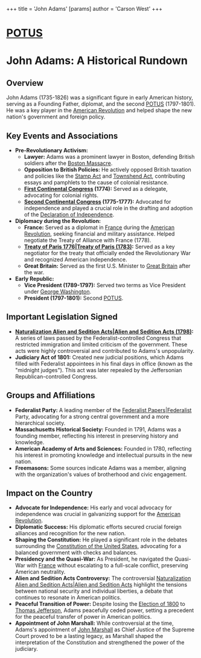 +++
 title = 'John Adams'
[params]
	author = 'Carson West'
+++
# [POTUS](./../potus/)
# John Adams: A Historical Rundown

## Overview

John Adams (1735-1826) was a significant figure in early American history, serving as a Founding Father, diplomat, and the second [POTUS](./../potus/) (1797-1801).  He was a key player in the [American Revolution](./../american-revolution/) and helped shape the new nation's government and foreign policy.

## Key Events and Associations

*   **Pre-Revolutionary Activism:**
    *   **Lawyer:**  Adams was a prominent lawyer in Boston, defending British soldiers after the [Boston Massacre](./../boston-massacre/).
    *   **Opposition to British Policies:** He actively opposed British taxation and policies like the [Stamp Act](./../stamp-act/) and [Townshend Act](./../townshend-act/), contributing essays and pamphlets to the cause of colonial resistance.
    *   **[First Continental Congress](./../first-continental-congress/) (1774):** Served as a delegate, advocating for colonial rights.
    *   **[Second Continental Congress](./../second-continental-congress/) (1775-1777):** Advocated for independence and played a crucial role in the drafting and adoption of the [Declaration of Independence](./../declaration-of-independence/).
*   **Diplomacy during the Revolution:**
    *   **France:** Served as a diplomat in [France](./../france/) during the [American Revolution](./../american-revolution/), seeking financial and military assistance.  Helped negotiate the Treaty of Alliance with France (1778).
    *   **[Treaty of Paris 1776|Treaty of Paris (1783)](./../treaty-of-paris-1776|treaty-of-paris-(1783)/):**  Served as a key negotiator for the treaty that officially ended the Revolutionary War and recognized American independence.
    *   **Great Britain:** Served as the first U.S. Minister to [Great Britain](./../great-britain/) after the war.
*   **Early Republic:**
    *   **Vice President (1789-1797):** Served two terms as Vice President under [George Washington](./../george-washington/).
    *   **President (1797-1801):** Second [POTUS](./../potus/).

## Important Legislation Signed

*   **[Naturalization Alien and Sedition Acts|Alien and Sedition Acts (1798)](./../naturalization-alien-and-sedition-acts|alien-and-sedition-acts-(1798)/):** A series of laws passed by the Federalist-controlled Congress that restricted immigration and limited criticism of the government.  These acts were highly controversial and contributed to Adams's unpopularity.
*   **Judiciary Act of 1801:** Created new judicial positions, which Adams filled with Federalist appointees in his final days in office (known as the "midnight judges").  This act was later repealed by the Jeffersonian Republican-controlled Congress.

## Groups and Affiliations

*   **Federalist Party:** A leading member of the [Federalist Papers|Federalist](./../federalist-papers|federalist/) Party, advocating for a strong central government and a more hierarchical society.
*   **Massachusetts Historical Society:** Founded in 1791, Adams was a founding member, reflecting his interest in preserving history and knowledge.
*   **American Academy of Arts and Sciences:** Founded in 1780, reflecting his interest in promoting knowledge and intellectual pursuits in the new nation.
*   **Freemasons:** Some sources indicate Adams was a member, aligning with the organization's values of brotherhood and civic engagement.

## Impact on the Country

*   **Advocate for Independence:**  His early and vocal advocacy for independence was crucial in galvanizing support for the [American Revolution](./../american-revolution/).
*   **Diplomatic Success:** His diplomatic efforts secured crucial foreign alliances and recognition for the new nation.
*   **Shaping the Constitution:** He played a significant role in the debates surrounding the [Constitution of the United States](./../constitution-of-the-united-states/), advocating for a balanced government with checks and balances.
*   **Presidency and the Quasi-War:** As President, he navigated the Quasi-War with [France](./../france/) without escalating to a full-scale conflict, preserving American neutrality.
*   **Alien and Sedition Acts Controversy:** The controversial [Naturalization Alien and Sedition Acts|Alien and Sedition Acts](./../naturalization-alien-and-sedition-acts|alien-and-sedition-acts/) highlight the tensions between national security and individual liberties, a debate that continues to resonate in American politics.
*   **Peaceful Transition of Power:**  Despite losing the [Election of 1800](./../election-of-1800/) to [Thomas Jefferson](./../thomas-jefferson/), Adams peacefully ceded power, setting a precedent for the peaceful transfer of power in American politics.
*   **Appointment of John Marshall:** While controversial at the time, Adams's appointment of [John Marshall](./../john-marshall/) as Chief Justice of the Supreme Court proved to be a lasting legacy, as Marshall shaped the interpretation of the Constitution and strengthened the power of the judiciary.
